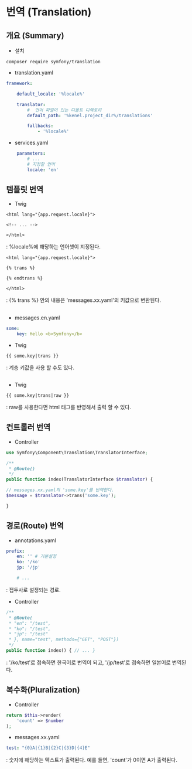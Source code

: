 # 번역 (Translation)

## 개요 (Summary)
- 설치
```
composer require symfony/translation
```
- translation.yaml
```yaml
framework:

    default_locale: '%locale%'

    translator:
        #  언어 파일이 있는 디폴트 디렉토리
        default_path: '%kenel.project_dir%/translations'

        fallbacks:
            - '%locale%'
```
- services.yaml
```yaml
    parameters:
        # ...
        # 지정할 언어 
        locale: 'en'
```
## 템플릿 번역
- Twig
```twig
<html lang="{app.request.locale}">

<!-- ... -->

</html>
```
: %locale%에 해당하는 언어셋이 지정된다.

```twig
<html lang="{app.request.locale}">

{% trans %}

{% endtrans %}

</html>
```
: {% trans %} 안의 내용은 'messages.xx.yaml'의 키값으로 변환된다.

##
- messages.en.yaml
```yaml
some:
    key: Hello <b>Symfony</b>
```
- Twig
```twig
{{ some.key|trans }}
```
: 계층 키값을 사용 할 수도 있다.
## 
- Twig
```twig
{{ some.key|trans|raw }}
```
: raw를 사용한다면 html 태그를 반영해서 출력 할 수 있다.
## 컨트롤러 번역
- Controller
```php
use Symfony\Component\Translation\TranslatorInterface;

/**
 * @Route()
 */
public function index(TranslatorInterface $translator) {

// messages.xx.yaml의 'some.key'를 번역한다.
$message = $translator->trans('some.key');

}
```
## 경로(Route) 번역
- annotations.yaml
```yaml 
prefix:
    en: '' # 기본설정
    ko: '/ko'
    jp: '/jp'

    # ...
```
: 접두사로 설정되는 경로.
- Controller
```php
/**
 * @Route(
 * "en": "/test",
 * "ko": "/test",
 * "jp": "/test"
 * }, name="test", methods={"GET", "POST"})
 */
public function index() { // ... }
```
: '/ko/test'로 접속하면 한국어로 번역이 되고, '/jp/test'로 접속하면 일본어로 번역된다.
## 복수화(Pluralization)
- Controller
```php
return $this->render(
    'count' => $number
);
```
- messages.xx.yaml
```yaml
test: "{0}A|{1}B|{2}C|{3}D|{4}E"
```
: 숫자에 해당하는 텍스트가 출력된다. 예를 들면, 'count'가 0이면 A가 출력된다.